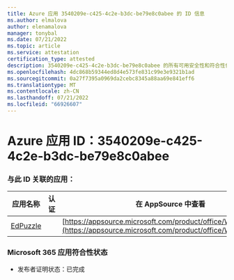 ```yaml
---
title: Azure 应用 3540209e-c425-4c2e-b3dc-be79e8c0abee 的 ID 信息
ms.author: elmalova
author: elenamalova
manager: tonybal
ms.date: 07/21/2022
ms.topic: article
ms.service: attestation
certification_type: attested
description: 3540209e-c425-4c2e-b3dc-be79e8c0abee 的所有可用安全性和符合性信息。
ms.openlocfilehash: 4dc868b59344ed8d4e573fe831c99e3e9321b1ad
ms.sourcegitcommit: 0a27f7395a0969da2cebc8345a88aa69e841eff6
ms.translationtype: MT
ms.contentlocale: zh-CN
ms.lasthandoff: 07/21/2022
ms.locfileid: "66926607"
---
```

# <a name="azure-app-id-3540209e-c425-4c2e-b3dc-be79e8c0abee"></a>Azure 应用 ID：3540209e-c425-4c2e-b3dc-be79e8c0abee


### <a name="apps-associated-with-this-id"></a>与此 ID 关联的应用：
| **应用名称** | **认证** | **在 AppSource 中查看** |
|--------------|---------------|-----------------------|
| [EdPuzzle](../forward/WA200003736.md) |  | [https://appsource.microsoft.com/product/office/WA200003736](https://appsource.microsoft.com/product/office/WA200003736) |

### <a name="microsoft-365-app-compliance-status"></a>Microsoft 365 应用符合性状态
- 发布者证明状态：已完成
